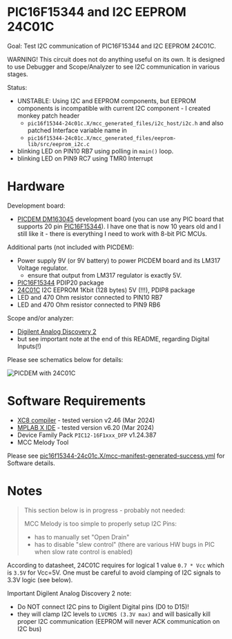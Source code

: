 # PIC16F15344 and I2C EEPROM 24C01C

Goal: Test I2C communication of PIC16F15344 and I2C EEPROM 24C01C.

WARNING! This circuit does not do anything useful on its own. It is designed
to use Debugger and Scope/Analyzer to see I2C communication in various stages.

Status:
- UNSTABLE: Using I2C and EEPROM components, but EEPROM components is incompatible
  with current I2C component - I created monkey patch header
  - `pic16f15344-24c01c.X/mcc_generated_files/i2c_host/i2c.h`
  and also patched Interface variable name in
  - `pic16f15344-24c01c.X/mcc_generated_files/eeprom-lib/src/eeprom_i2c.c`
- blinking LED on PIN10 RB7 using polling in `main()` loop.
- blinking LED on PIN9 RC7 using TMR0 Interrupt

# Hardware

Development board:
- [PICDEM DM163045][DM163045] development board (you can use any PIC board that
  supports 20 pin [PIC16F15344][PIC16F15344]). I have one that is now 10 years old
  and I still like it - there is everything I need to work with 8-bit PIC MCUs.

Additional parts (not included with PICDEM):
- Power supply 9V (or 9V battery) to power PICDEM board and its LM317 Voltage
  regulator.
  - ensure that output from LM317 regulator is exactly 5V.
- [PIC16F15344][PIC16F15344] PDIP20 package
- [24C01C][24C01C] I2C EEPROM 1Kbit (128 bytes) 5V (!!!), PDIP8 package
- LED and 470 Ohm resistor connected to PIN10 RB7
- LED and 470 Ohm resistor connected to PIN9 RB6

Scope and/or analyzer:
- [Digilent Analog Discovery 2][Digilent Analog Discovery 2]
- but see important note at the end of this README, regarding Digital Inputs(!)

Please see schematics below for details:

![PICDEM with 24C01C](ExpressPCB/pic16f-24c01c.png)


# Software Requirements

* [XC8 compiler][XC compilers] - tested version v2.46 (Mar 2024)
* [MPLAB X IDE][MPLAB X IDE] - tested version v6.20 (Mar 2024)
* Device Family Pack `PIC12-16F1xxx_DFP` v1.24.387
* MCC Melody Tool 

Please see [pic16f15344-24c01c.X/mcc-manifest-generated-success.yml](https://github.com/hpaluch/pic16f15344-24c01c/blob/master/pic16f15344-24c01c.X/mcc-manifest-generated-success.yml)
for Software details.

# Notes

> This section below is in progress - probably not needed:
> 
> MCC Melody is too simple to properly setup I2C Pins:
> 
> - has to manually set "Open Drain"
> - has to disable "slew control" (there are various HW bugs in PIC when slow rate control
>   is enabled)

According to datasheet, 24C01C requires for logical 1 value `0.7 * Vcc` which is `3.5V` for
Vcc=5V. One must be careful to avoid clamping of I2C signals to 3.3V logic (see below).

Important Digilent Analog Discovery 2 note:
- Do NOT connect I2C pins to Digilent Digital pins (D0 to D15)! 
- they will clamp I2C levels to `LVCMOS (3.3V max)` and will basically kill proper
  I2C communication (EEPROM will never ACK communication on I2C bus)

[XC compilers]: https://www.microchip.com/mplab/compilers
[MPLAB X IDE]: https://www.microchip.com/mplab/mplab-x-ide
[DM163045]: https://www.microchip.com/en-us/development-tool/dm163045 
[PIC16F15344]: https://www.microchip.com/en-us/product/PIC16F15344
[24C01C]: https://www.microchip.com/en-us/product/24c01c
[Digilent Analog Discovery 2]: https://store.digilentinc.com/analog-discovery-2-100msps-usb-oscilloscope-logic-analyzer-and-variable-power-supply/

